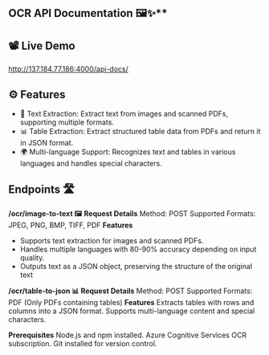 ## OCR API Documentation 🖼️✨**

## 📽️ Live Demo
http://137.184.77.186:4000/api-docs/

## ⚙️ Features
- 📄 Text Extraction: Extract text from images and scanned PDFs, supporting multiple formats.
- 📊 Table Extraction: Extract structured table data from PDFs and return it in JSON format.
- 🌍 Multi-language Support: Recognizes text and tables in various languages and handles special characters.

## Endpoints 🛣️
**/ocr/image-to-text 🖼️**
**Request Details**
Method: POST
Supported Formats: JPEG, PNG, BMP, TIFF, PDF
**Features**
- Supports text extraction for images and scanned PDFs.
- Handles multiple languages with 80-90% accuracy depending on input quality.
- Outputs text as a JSON object, preserving the structure of the original text

**/ocr/table-to-json 📊**
**Request Details**
Method: POST
Supported Formats: PDF (Only PDFs containing tables)
**Features**
Extracts tables with rows and columns into a JSON format.
Supports multi-language content and special characters.

**Prerequisites**
Node.js and npm installed.
Azure Cognitive Services OCR subscription.
Git installed for version control.

